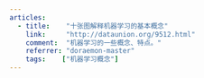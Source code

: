 ```yaml
---
articles:
  - title:    "十张图解释机器学习的基本概念"
    link:     "http://dataunion.org/9512.html"
    comment:  "机器学习的一些概念、特点。"
    referrer: "doraemon-master"
    tags:    ["机器学习概念"]
---
```

